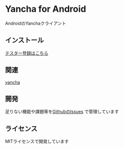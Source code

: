 # Yancha for Android

AndroidのYanchaクライアント

## インストール

[テスター登録はこちら](https://groups.google.com/forum/#!topic/yancha-chat/h46HVP3sv1M)

## 関連

[yancha](https://github.com/uzulla/yancha)

## 開発

足りない機能や課題等を[GithubのIssues](https://github.com/ichigotake/Android-yancha/issues) で管理しています

## ライセンス

MITライセンスで開発しています

